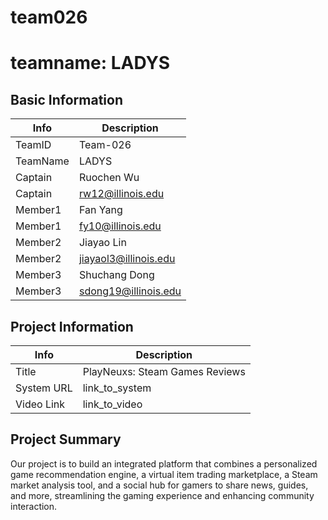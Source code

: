 # team026 
# teamname: LADYS

## Basic Information

|   Info      |        Description     |
| ----------- | ---------------------- |
| TeamID      |        Team-026        |
| TeamName    |         LADYS          |
| Captain     |       Ruochen Wu       |
| Captain     |  rw12@illinois.edu     |
| Member1     |        Fan Yang        |
| Member1     |   fy10@illinois.edu    |
| Member2     |    Jiayao Lin          |
| Member2     |  jiayaol3@illinois.edu |
| Member3     |    Shuchang Dong       |
| Member3     | sdong19@illinois.edu   |

## Project Information

|   Info      |        Description     |
| ----------- | ---------------------- |
|  Title      |      PlayNeuxs: Steam Games Reviews  |
| System URL  |      link_to_system    |
| Video Link  |      link_to_video     |

## Project Summary
Our project is to build an integrated platform that combines a personalized game recommendation engine, a virtual item trading marketplace, a Steam market analysis tool, and a social hub for gamers to share news, guides, and more, streamlining the gaming experience and enhancing community interaction. 

